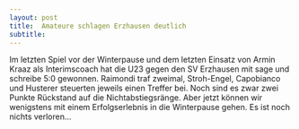 ```yaml
---
layout: post
title:  Amateure schlagen Erzhausen deutlich
subtitle:  
---
```


Im letzten Spiel vor der Winterpause und dem letzten Einsatz von Armin Kraaz als Interimscoach hat die U23 gegen den SV Erzhausen mit sage und schreibe 5:0 gewonnen. Raimondi traf zweimal, Stroh-Engel, Capobianco und Husterer steuerten jeweils einen Treffer bei. Noch sind es zwar zwei Punkte Rückstand auf die Nichtabstiegsränge. Aber jetzt können wir wenigstens mit einem Erfolgserlebnis in die Winterpause gehen. Es ist noch nichts verloren...



